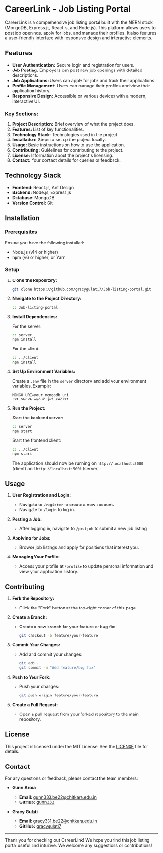 # CareerLink - Job Listing Portal

CareerLink is a comprehensive job listing portal built with the MERN stack (MongoDB, Express.js, React.js, and Node.js). This platform allows users to post job openings, apply for jobs, and manage their profiles. It also features a user-friendly interface with responsive design and interactive elements.

## Features

- **User Authentication:** Secure login and registration for users.
- **Job Posting:** Employers can post new job openings with detailed descriptions.
- **Job Applications:** Users can apply for jobs and track their applications.
- **Profile Management:** Users can manage their profiles and view their application history.
- **Responsive Design:** Accessible on various devices with a modern, interactive UI.

### Key Sections:

1. **Project Description:** Brief overview of what the project does.
2. **Features:** List of key functionalities.
3. **Technology Stack:** Technologies used in the project.
4. **Installation:** Steps to set up the project locally.
5. **Usage:** Basic instructions on how to use the application.
6. **Contributing:** Guidelines for contributing to the project.
7. **License:** Information about the project's licensing.
8. **Contact:** Your contact details for queries or feedback.

## Technology Stack

- **Frontend:** React.js, Ant Design
- **Backend:** Node.js, Express.js
- **Database:** MongoDB
- **Version Control:** Git

## Installation

### Prerequisites

Ensure you have the following installed:

- Node.js (v14 or higher)
- npm (v6 or higher) or Yarn

### Setup

1. **Clone the Repository:**

   ```bash
   git clone https://github.com/gracygulati7/Job-listing-portal.git
   ```

2. **Navigate to the Project Directory:**

   ```bash
   cd Job-listing-portal
   ```

3. **Install Dependencies:**

   For the server:

   ```bash
   cd server
   npm install
   ```

   For the client:

   ```bash
   cd ../client
   npm install
   ```

4. **Set Up Environment Variables:**

   Create a `.env` file in the `server` directory and add your environment variables. Example:

   ```env
   MONGO_URI=your_mongodb_uri
   JWT_SECRET=your_jwt_secret
   ```

5. **Run the Project:**

   Start the backend server:

   ```bash
   cd server
   npm start
   ```

   Start the frontend client:

   ```bash
   cd ../client
   npm start
   ```

   The application should now be running on `http://localhost:3000` (client) and `http://localhost:5000` (server).

## Usage

1. **User Registration and Login:**
   - Navigate to `/register` to create a new account.
   - Navigate to `/login` to log in.

2. **Posting a Job:**
   - After logging in, navigate to `/postjob` to submit a new job listing.

3. **Applying for Jobs:**
   - Browse job listings and apply for positions that interest you.

4. **Managing Your Profile:**
   - Access your profile at `/profile` to update personal information and view your application history.

## Contributing

1. **Fork the Repository:**
   - Click the "Fork" button at the top-right corner of this page.

2. **Create a Branch:**
   - Create a new branch for your feature or bug fix:

     ```bash
     git checkout -b feature/your-feature
     ```

3. **Commit Your Changes:**
   - Add and commit your changes:

     ```bash
     git add .
     git commit -m "Add feature/bug fix"
     ```

4. **Push to Your Fork:**
   - Push your changes:

     ```bash
     git push origin feature/your-feature
     ```

5. **Create a Pull Request:**
   - Open a pull request from your forked repository to the main repository.

## License

This project is licensed under the MIT License. See the [LICENSE](LICENSE) file for details.

## Contact

For any questions or feedback, please contact the team members:

- **Gunn Arora**
  - **Email:** gunn333.be22@chitkara.edu.in
  - **GitHub:** [gunn333](https://github.com/gunn333)

- **Gracy Gulati**
  - **Email:** gracy331.be22@chitkara.edu.in
  - **GitHub:** [gracygulati7](https://github.com/gracygulati7)

---

Thank you for checking out CareerLink! We hope you find this job listing portal useful and intuitive. We welcome any suggestions or contributions!
```

